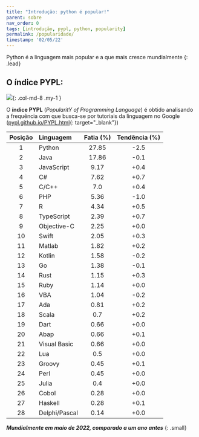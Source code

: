 ```yaml
---
title: "Introdução: python é popular!"
parent: sobre
nav_order: 0
tags: [introdução, pypl, python, popularity]
permalink: /popularidade/
timestamp: '02/05/22'
---
```


Python é a linguagem mais popular e a que mais cresce mundialmente
{: .lead}

## O índice PYPL:

![]({{site.baseurl}}/assets/images/pypl.png){: .col-md-8 .my-1 }

O **índice PYPL** (*PopularitY of Programming Language*) é obtido analisando a frequência com que busca-se por tutoriais da linguagem no Google ([pypl.github.io/PYPL.html](http://pypl.github.io/PYPL.html){: target="\_blank"})

| Posição	| Linguagem |	Fatia (%)	| Tendência (%) |
|:-------:|:--------- |:-----:|:---------:|
| 1 | Python |          27.85  | -2.5  |
| 2 | Java |          17.86  | -0.1  |
| 3 | JavaScript |          9.17  | +0.4  |
| 4 | C# |          7.62  | +0.7  |
| 5 | C/C++ |          7.0  | +0.4  |
| 6 | PHP |          5.36  | -1.0  |
| 7 | R |          4.34  | +0.5  |
| 8 | TypeScript |          2.39  | +0.7  |
| 9 | Objective-C |          2.25  | +0.0  |
| 10 | Swift |          2.05  | +0.3  |
| 11 | Matlab |          1.82  | +0.2  |
| 12 | Kotlin |          1.58  | -0.2  |
| 13 | Go |          1.38  | -0.1  |
| 14 | Rust |          1.15  | +0.3  |
| 15 | Ruby |          1.14  | +0.0  |
| 16 | VBA |          1.04  | -0.2  |
| 17 | Ada |          0.81  | +0.2  |
| 18 | Scala |          0.7  | +0.2  |
| 19 | Dart |          0.66  | +0.0  |
| 20 | Abap |          0.66  | +0.1  |
| 21 | Visual Basic |          0.66  | +0.0  |
| 22 | Lua |          0.5  | +0.0  |
| 23 | Groovy |          0.45  | +0.1  |
| 24 | Perl |          0.45  | +0.0  |
| 25 | Julia |          0.4  | +0.0  |
| 26 | Cobol |          0.28  | +0.0  |
| 27 | Haskell |          0.28  | +0.1  |
| 28 | Delphi/Pascal |          0.14  | +0.0  |

***Mundialmente em maio de 2022, comparado a um ano antes***
{: .small}
